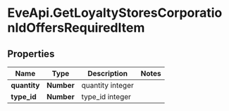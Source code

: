 # EveApi.GetLoyaltyStoresCorporationIdOffersRequiredItem

## Properties
Name | Type | Description | Notes
------------ | ------------- | ------------- | -------------
**quantity** | **Number** | quantity integer | 
**type_id** | **Number** | type_id integer | 



